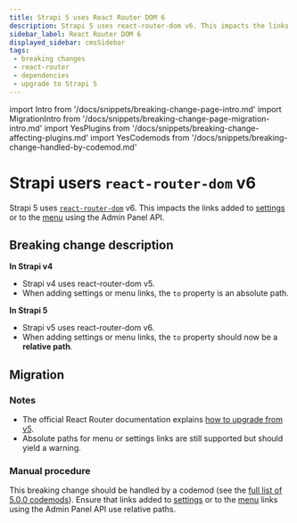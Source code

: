 ```yaml
---
title: Strapi 5 uses React Router DOM 6
description: Strapi 5 uses react-router-dom v6. This impacts the links added to Global Settings or to the Menu using the Admin Panel API.
sidebar_label: React Router DOM 6
displayed_sidebar: cmsSidebar
tags:
 - breaking changes
 - react-router
 - dependencies
 - upgrade to Strapi 5
---
```


import Intro from '/docs/snippets/breaking-change-page-intro.md'
import MigrationIntro from '/docs/snippets/breaking-change-page-migration-intro.md'
import YesPlugins from '/docs/snippets/breaking-change-affecting-plugins.md'
import YesCodemods from '/docs/snippets/breaking-change-handled-by-codemod.md'

# Strapi users `react-router-dom` v6

Strapi 5 uses [`react-router-dom`](https://www.npmjs.com/package/react-router-dom) v6. This impacts the links added to [settings](/cms/plugins-development/admin-panel-api#settings-api) or to the [menu](/cms/plugins-development/admin-panel-api#menu-api) using the Admin Panel API.

 <Intro />

<YesPlugins />
<YesCodemods />

## Breaking change description

<SideBySideContainer>

<SideBySideColumn>

**In Strapi v4**

- Strapi v4 uses react-router-dom v5.
- When adding settings or menu links, the `to` property is an absolute path.

</SideBySideColumn>

<SideBySideColumn>

**In Strapi 5**

- Strapi v5 uses react-router-dom v6.
- When adding settings or menu links, the `to` property should now be a **relative path**.

</SideBySideColumn>

</SideBySideContainer>

## Migration

<MigrationIntro />

### Notes

- The official React Router documentation explains [how to upgrade from v5](https://reactrouter.com/en/main/upgrading/v5).
- Absolute paths for menu or settings links are still supported but should yield a warning.

### Manual procedure

This breaking change should be handled by a codemod (see the [full list of 5.0.0 codemods](https://github.com/strapi/strapi/tree/develop/packages/utils/upgrade/resources/codemods/5.0.0)).
Ensure that links added to [settings](/cms/plugins-development/admin-panel-api#settings-api) or to the [menu](/cms/plugins-development/admin-panel-api#menu-api) links using the Admin Panel API use relative paths.
